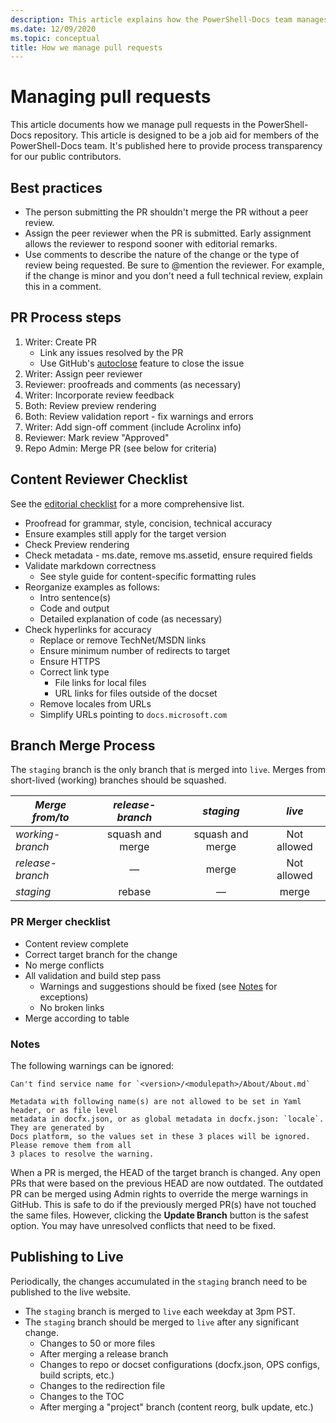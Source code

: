 ```yaml
---
description: This article explains how the PowerShell-Docs team manages pull requests.
ms.date: 12/09/2020
ms.topic: conceptual
title: How we manage pull requests
---
```

# Managing pull requests

This article documents how we manage pull requests in the PowerShell-Docs repository. This article
is designed to be a job aid for members of the PowerShell-Docs team. It's published here to provide
process transparency for our public contributors.

## Best practices

- The person submitting the PR shouldn't merge the PR without a peer review.
- Assign the peer reviewer when the PR is submitted. Early assignment allows the reviewer to respond
  sooner with editorial remarks.
- Use comments to describe the nature of the change or the type of review being requested. Be sure
  to @mention the reviewer. For example, if the change is minor and you don't need a full technical
  review, explain this in a comment.

## PR Process steps

1. Writer: Create PR
   - Link any issues resolved by the PR
   - Use GitHub's [autoclose](https://help.github.com/en/articles/closing-issues-using-keywords)
     feature to close the issue
1. Writer: Assign peer reviewer
1. Reviewer: proofreads and comments (as necessary)
1. Writer: Incorporate review feedback
1. Both: Review preview rendering
1. Both: Review validation report - fix warnings and errors
1. Writer: Add sign-off comment (include Acrolinx info)
1. Reviewer: Mark review "Approved"
1. Repo Admin: Merge PR (see below for criteria)

## Content Reviewer Checklist

See the [editorial checklist](editorial-checklist.md) for a more comprehensive list.

- Proofread for grammar, style, concision, technical accuracy
- Ensure examples still apply for the target version
- Check Preview rendering
- Check metadata - ms.date, remove ms.assetid, ensure required fields
- Validate markdown correctness
  - See style guide for content-specific formatting rules
- Reorganize examples as follows:
  - Intro sentence(s)
  - Code and output
  - Detailed explanation of code (as necessary)
- Check hyperlinks for accuracy
  - Replace or remove TechNet/MSDN links
  - Ensure minimum number of redirects to target
  - Ensure HTTPS
  - Correct link type
    - File links for local files
    - URL links for files outside of the docset
  - Remove locales from URLs
  - Simplify URLs pointing to `docs.microsoft.com`

## Branch Merge Process

The `staging` branch is the only branch that is merged into `live`. Merges from short-lived
(working) branches should be squashed.

| *Merge from/to*  | *release-branch* | *staging*        | *live*      |
| ---------------- |:----------------:|:----------------:|:-----------:|
| *working-branch* | squash and merge | squash and merge | Not allowed |
| *release-branch* | &mdash;          | merge            | Not allowed |
| *staging*        | rebase           | &mdash;          | merge       |

### PR Merger checklist

- Content review complete
- Correct target branch for the change
- No merge conflicts
- All validation and build step pass
  - Warnings and suggestions should be fixed (see [Notes](#notes) for exceptions)
  - No broken links
- Merge according to table

### Notes

The following warnings can be ignored:

```
Can't find service name for `<version>/<modulepath>/About/About.md`
```

```
Metadata with following name(s) are not allowed to be set in Yaml header, or as file level
metadata in docfx.json, or as global metadata in docfx.json: `locale`. They are generated by
Docs platform, so the values set in these 3 places will be ignored. Please remove them from all
3 places to resolve the warning.
```

When a PR is merged, the HEAD of the target branch is changed. Any open PRs that were based on the
previous HEAD are now outdated. The outdated PR can be merged using Admin rights to override the
merge warnings in GitHub. This is safe to do if the previously merged PR(s) have not touched the
same files. However, clicking the **Update Branch** button is the safest option. You may have
unresolved conflicts that need to be fixed.

## Publishing to Live

Periodically, the changes accumulated in the `staging` branch need to be published to the live
website.

- The `staging` branch is merged to `live` each weekday at 3pm PST.
- The `staging` branch should be merged to `live` after any significant change.
  - Changes to 50 or more files
  - After merging a release branch
  - Changes to repo or docset configurations (docfx.json, OPS configs, build scripts, etc.)
  - Changes to the redirection file
  - Changes to the TOC
  - After merging a "project" branch (content reorg, bulk update, etc.)
